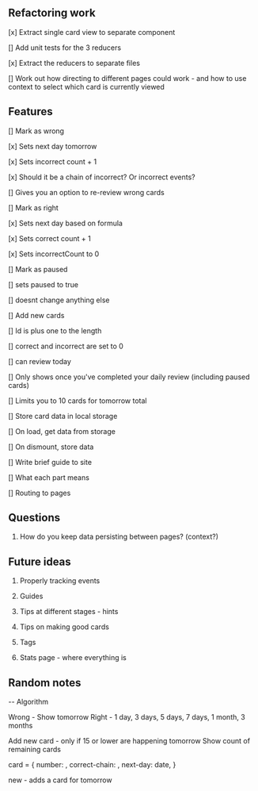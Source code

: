 ## Refactoring work

[x] Extract single card view to separate component

[] Add unit tests for the 3 reducers

[x] Extract the reducers to separate files

[] Work out how directing to different pages could work - and how to use context to select which card is currently viewed

## Features

[] Mark as wrong

   [x] Sets next day tomorrow

   [x] Sets incorrect count + 1

   [x] Should it be a chain of incorrect? Or incorrect events?

   [] Gives you an option to re-review wrong cards

[] Mark as right

   [x] Sets next day based on formula

   [x] Sets correct count + 1

   [x] Sets incorrectCount to 0

[] Mark as paused

   [] sets paused to true

   [] doesnt change anything else

[] Add new cards

   [] Id is plus one to the length

   [] correct and incorrect are set to 0

   [] can review today

   [] Only shows once you've completed your daily review (including paused cards)

   [] Limits you to 10 cards for tomorrow total

[] Store card data in local storage

   [] On load, get data from storage

   [] On dismount, store data

[] Write brief guide to site

   [] What each part means

   [] Routing to pages

## Questions

1. How do you keep data persisting between pages? (context?)

## Future ideas

1. Properly tracking events

2. Guides

3. Tips at different stages - hints

4. Tips on making good cards

5. Tags

6. Stats page - where everything is

## Random notes

-- Algorithm

Wrong - Show tomorrow
Right - 1 day, 3 days, 5 days, 7 days, 1 month, 3 months

Add new card - only if 15 or lower are happening tomorrow
Show count of remaining cards

card  = {
    number: ,
    correct-chain: ,
    next-day: date,
}

new - adds a card for tomorrow

